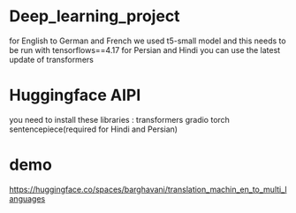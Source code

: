 # Deep_learning_project
for English to German and French we used t5-small model and this needs to be run with tensorflows==4.17
for Persian and Hindi you can use the latest update of transformers 
# Huggingface AIPI
you need to install these libraries :
transformers
gradio
torch
sentencepiece(required for Hindi and Persian)

# demo 
https://huggingface.co/spaces/barghavani/translation_machin_en_to_multi_languages
